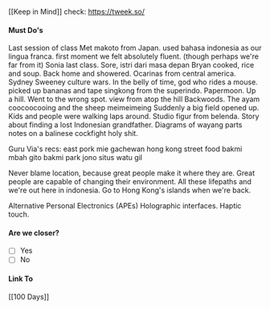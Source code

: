 [[Keep in Mind]]
check: https://tweek.so/
#### Must Do's

Last session of class
Met makoto from Japan. used bahasa indonesia as our lingua franca. first moment we felt absolutely fluent. (though perhaps we're far from it)
Sonia last class. Sore, istri dari masa depan
Bryan cooked, rice and soup. Back home and showered.
Ocarinas from central america. 
Sydney Sweeney culture wars.
In the belly of time, god who rides a mouse.
picked up bananas and tape singkong from the superindo.
Papermoon. Up a hill. Went to the wrong spot.
view from atop the hill
Backwoods.
The ayam coocoocooing and the sheep meimeimeing
Suddenly a big field opened up. Kids and people were walking laps around.
Studio figur from belenda. 
Story about finding a lost Indonesian grandfather.
Diagrams of wayang parts
notes on a balinese cockfight holy shit.

Guru Via's recs:
east pork
mie gachewan 
hong kong street food
bakmi mbah gito
bakmi park jono 
situs watu gil

Never blame location, because great people make it where they are. Great people are capable of changing their environment. All these lifepaths and we're out here in indonesia. Go to Hong Kong's islands when we're back.

Alternative Personal Electronics (APEs)
Holographic interfaces. Haptic touch.
#### Are we closer?
- [ ] Yes
- [ ] No
#### Link To
[[100 Days]]